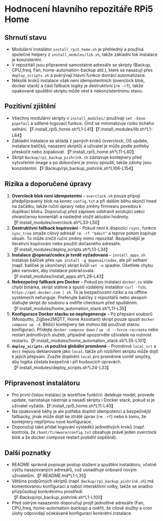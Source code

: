 # Hodnocení hlavního repozitáře RPi5 Home

## Shrnutí stavu
- Modulární instalátor `install_rpi5_home.sh` je přehledný a používá společné helpery z `install_modules/lib.sh`, takže základní tok instalace je konzistentní.
- V repozitáři jsou připravené samostatné adresáře se skripty (Backup, CPU_freq, Fan, home-automation-backup atd.), které se nasazují přes `deploy_scripts.sh` a pokrývají hlavní funkce domácí automatizace.
- Několik kroků instalace však není idempotentních (overclock blok, docker stack) a část fallback logiky je destruktivní (`rm -rf`), takže opakované spuštění skriptu může vést k nekonzistentnímu stavu.

## Pozitivní zjištění
- Všechny modulární skripty v `install_modules/` používají `set -Eeuo pipefail` a sdílené logovací funkce, čímž se minimalizuje riziko tichého selhání.【F:install_rpi5_home.sh†L1-L41】【F:install_modules/lib.sh†L1-L64】
- Základní instalace se skládá z jasných kroků (overclock, OS update, instalace balíčků, nasazení skriptů) a uživatel je může podle potřeby přeskočit nebo zopakovat.【F:install_rpi5_home.sh†L11-L40】
- Skript `Backup/rpi_backup_pishrink.sh` zastavuje kontejnery před vytvořením image a po dokončení je znovu spouští, takže zálohy jsou konzistentní.【F:Backup/rpi_backup_pishrink.sh†L106-L154】

## Rizika a doporučené úpravy
1. **Overclock blok není idempotentní** – `overclock.sh` pouze připojí předpřipravený blok na konec `config.txt` a při dalším běhu skončí hned na začátku, takže ruční úpravy nebo změny firmwaru povedou k duplikaci bloku. Doporučuji před zápisem odstranit existující sekci ohraničenou komentáři a následně vložit aktuální hodnoty.【F:install_modules/overclock.sh†L33-L50】
2. **Destruktivní fallback kopírování** – Pokud není k dispozici `rsync`, funkce `sync_tree` smaže cílový adresář `rm -rf "$dest"` a teprve potom kopíruje obsah. To může zničit ruční změny mimo repozitář. Bezpečnější je iterativní kopírování nebo použití dočasného adresáře.【F:install_modules/deploy_scripts.sh†L13-L34】
3. **Instalace @openai/codex je tvrdě vyžadovaná** – `install_apps.sh` instaluje balíček přes `npm install -g @openai/codex`, ale při selhání (např. balíček je ukončený) skript kvůli `set -e` spadne. Ošetřete chybu jako varování, aby instalace pokračovala.【F:install_modules/install_apps.sh†L29-L43】
4. **Nebezpečný fallback pro Docker** – Pokud po instalaci `docker.io` stále chybí binárka, skript stáhne a spustí vzdálený instalátor `curl -fsSL https://get.docker.com | sh`. To je bezpečnostní riziko a na offline systémech nefunguje. Preferujte balíčky z repozitářů nebo alespoň stahujte skript do souboru a ověřte checksum před spuštěním.【F:install_modules/home_automation_stack.sh†L11-L35】
5. **Konfigurace Docker stacku se nepřegeneruje** – Po přepsání souborů (Mosquitto, Zigbee2MQTT, Home Assistant) skript pouze spustí `docker compose up -d`. Běžící kontejnery tak mohou dál používat starou konfiguraci. Přidejte `docker compose down` / `up -d --force-recreate` nebo restart jednotlivých služeb, případně upozorněte uživatele na nutnost restartu.【F:install_modules/home_automation_stack.sh†L55-L101】
6. **`deploy_scripts.sh` používá globální proměnné** – Proměnné `local_src` a `dest` nejsou deklarované jako `local`, takže při rozšíření skriptu může dojít k jejich přepsání. Zvažte doplnění `local` pro proměnné uvnitř smyčky, aby logika zůstala bezpečná i při budoucích úpravách.【F:install_modules/deploy_scripts.sh†L24-L33】

## Připravenost instalátoru
- Pro první čistou instalaci je workflow funkční: detekuje model, provede update, nainstaluje nástroje a nasadí skripty i Docker stack, pokud si je uživatel vyžádá.【F:install_rpi5_home.sh†L11-L40】
- Na opakované běhy je ale potřeba doplnit idempotenci a bezpečnější fallbacky, jinak může dojít ke ztrátě úprav (`rm -rf`) nebo k tomu, že kontejnery nepřijmou nové konfigurace.
- Doporučuji také přidat logování výsledků jednotlivých kroků (např. kontrola, že `/boot/firmware/config.txt` obsahuje právě jeden overclock blok a že docker compose restart proběhl úspěšně).

## Další poznatky
- README správně popisuje postup stažení a spuštění instalátoru, včetně výčtu nasazovaných adresářů, což usnadňuje onboard novým uživatelům.【F:README.md†L1-L35】
- Většina podpůrných skriptů (např. `Backup/rpi_backup_pishrink.sh`) má komentovanou konfiguraci a nabízí interaktivní volby, takže se snadno přizpůsobují konkrétnímu prostředí.【F:Backup/rpi_backup_pishrink.sh†L1-L100】
- Před ostrým nasazením doporučuji projít jednotlivé adresáře (Fan, CPU_freq, home-automation-backup) a ověřit, že cílové služby a cron úlohy odpovídají očekávané konfiguraci konkrétní instalace.
